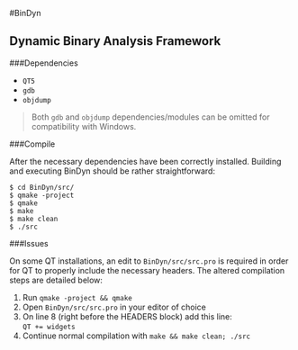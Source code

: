 #BinDyn  

Dynamic Binary Analysis Framework
---

###Dependencies  
* `QT5`
* `gdb` 
* `objdump` 

> Both `gdb` and `objdump` dependencies/modules can be omitted for
> compatibility with Windows.  

###Compile

After the necessary dependencies have been correctly installed.  Building 
and executing BinDyn should be rather straightforward:

```
$ cd BinDyn/src/
$ qmake -project
$ qmake
$ make
$ make clean
$ ./src
```

###Issues

On some QT installations, an edit to `BinDyn/src/src.pro` is 
required in order for QT to properly include the necessary 
headers. The altered compilation steps are detailed below:

1. Run `qmake -project && qmake`
2. Open `BinDyn/src/src.pro` in your editor of choice
3. On line 8 (right before the HEADERS block) add this line: <br>`QT += widgets`
4. Continue normal compilation with `make && make clean; ./src`
